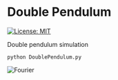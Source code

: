 # Double Pendulum
[![License: MIT](https://img.shields.io/badge/License-MIT-yellow.svg)](https://opensource.org/licenses/MIT)

Double pendulum simulation

```shell
python DoublePendulum.py
````

![Fourier](https://github.com/damuopel/Fourier/blob/master/Test.gif)

